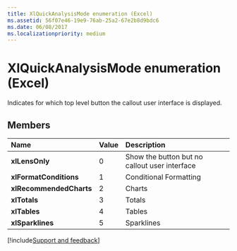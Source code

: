 ```yaml
---
title: XlQuickAnalysisMode enumeration (Excel)
ms.assetid: 56f07e46-19e9-76ab-25a2-67e2b8d9bdc6
ms.date: 06/08/2017
ms.localizationpriority: medium
---
```



# XlQuickAnalysisMode enumeration (Excel)

Indicates for which top level button the callout user interface is displayed.


## Members



|Name|Value|Description|
|:-----|:-----|:-----|
| **xlLensOnly**|0|Show the button but no callout user interface|
| **xlFormatConditions**|1|Conditional Formatting|
| **xlRecommendedCharts**|2|Charts|
| **xlTotals**|3|Totals|
| **xlTables**|4|Tables|
| **xlSparklines**|5|Sparklines|

[!include[Support and feedback](~/includes/feedback-boilerplate.md)]
